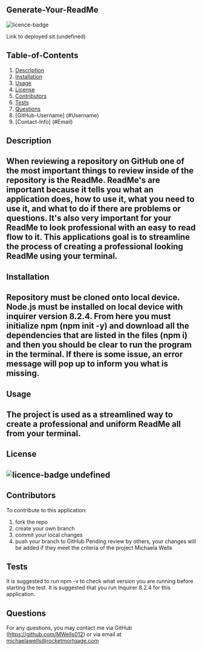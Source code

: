 
  ## Generate-Your-ReadMe

  
![licence-badge](http://img.shields.io/badge/license-Open-blue.svg)

  Link to deployed sit.(undefined)
  ## Table-of-Contents

  1. [Description](#Description)
  2. [Installation](#Installation)
  3. [Usage](#Usage)
  4. [License](#License)
  5. [Contributors](#Contributors)
  6. [Tests](#Tests)
  7. [Questions](#Questions)
  8. [GitHub-Username] (#Username)
  9. [Contact-Info] (#Email)
      
  ## Description
  When reviewing a repository on GitHub one of the most important things to review inside of the repository is the ReadMe. ReadMe's are important because it tells you what an application does, how to use it, what you need to use it, and what to do if there are problems or questions. It's also very important for your ReadMe to look professional with an easy to read flow to it. This applications goal is to streamline the process of creating a professional looking ReadMe using your terminal.
  ---
  ## Installation
  Repository must be cloned onto local device. Node.js must be installed on local device with inquirer version 8.2.4. From here you must initialize npm (npm init -y) and download all the dependencies that are listed in the files (npm i) and then you should be clear to run the program in the terminal. If there is some issue, an error message will pop up to inform you what is missing. 
  ---
  ## Usage
  The project is used as a streamlined way to create a professional and uniform ReadMe all from your terminal.
  ---
  ## License
  
![licence-badge](http://img.shields.io/badge/license-Open-blue.svg)
  undefined
  ---
  ## Contributors 
  To contribute to this application:
   1. fork the repo
   2. create your own branch 
   3. commit your local changes
   4. push your branch to GitHub
  Pending review by others, your changes will be added if they meet the criteria of the project
  Michaela Wells
  
  ## Tests
  It is suggested to run npm -v to check what version you are running before starting the test. It is suggested that you run Inquirer 8.2.4 for this application.

  ## Questions
  For any questions, you may contact me via GitHub (https://github.com/MWells012)
      or via email at michaelawells@rocketmortgage.com
   